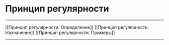 # Принцип регулярности

---

[[Принцип регулярности. Определение]]
[[Принцип регулярности. Назначение]]
[[Принцип регулярности. Примеры]]

---

